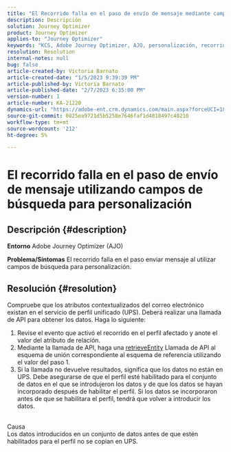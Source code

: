 ```yaml
---
title: "El Recorrido falla en el paso de envío de mensaje mediante campos de búsqueda para personalización"
description: Descripción
solution: Journey Optimizer
product: Journey Optimizer
applies-to: "Journey Optimizer"
keywords: "KCS, Adobe Journey Optimizer, AJO, personalización, recorrido falla"
resolution: Resolution
internal-notes: null
bug: false
article-created-by: Victoria Barnato
article-created-date: "1/5/2023 9:39:39 PM"
article-published-by: Victoria Barnato
article-published-date: "2/7/2023 6:35:00 PM"
version-number: 1
article-number: KA-21220
dynamics-url: "https://adobe-ent.crm.dynamics.com/main.aspx?forceUCI=1&pagetype=entityrecord&etn=knowledgearticle&id=3cfaf76f-418d-ed11-81ac-6045bd006239"
source-git-commit: 0825ea9721d5b5258e7646faf1d4818497c48210
workflow-type: tm+mt
source-wordcount: '212'
ht-degree: 5%

---
```


# El recorrido falla en el paso de envío de mensaje utilizando campos de búsqueda para personalización

## Descripción {#description}

<b>Entorno</b>
Adobe Journey Optimizer (AJO)


<b>Problema/Síntomas</b>
El recorrido falla en el paso enviar mensaje al utilizar campos de búsqueda para personalización.


## Resolución {#resolution}


Compruebe que los atributos contextualizados del correo electrónico existan en el servicio de perfil unificado (UPS). Deberá realizar una llamada de API para obtener los datos. Haga lo siguiente:

1. Revise el evento que activó el recorrido en el perfil afectado y anote el valor del atributo de relación.
2. Mediante la llamada de API, haga una [retrieveEntity](https://developer.adobe.com/experience-platform-apis/references/profile/#tag/Entities/operation/retrieveEntity) Llamada de API al esquema de unión correspondiente al esquema de referencia utilizando el valor del paso 1.
3. Si la llamada no devuelve resultados, significa que los datos no están en UPS. Debe asegurarse de que el perfil esté habilitado para el conjunto de datos en el que se introdujeron los datos y de que los datos se hayan incorporado después de habilitar el perfil. Si los datos se incorporaron antes de que se habilitara el perfil, tendrá que volver a introducir los datos.



<br>Causa<br>
Los datos introducidos en un conjunto de datos antes de que estén habilitados para el perfil no se copian en UPS.
